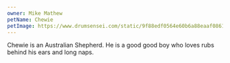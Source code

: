 ```yaml
---
owner: Mike Mathew
petName: Chewie
petImage: https://www.drumsensei.com/static/9f88edf0564e60b6a88eaaf0861f397c/9568a/good-good-boy.jpg
---
```


Chewie is an Australian Shepherd. He is a good good boy who loves rubs behind his ears and long naps.